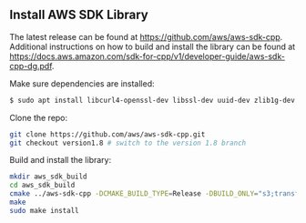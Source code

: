 ## Install AWS SDK Library

The latest release can be found at https://github.com/aws/aws-sdk-cpp.  Additional instructions on how to build and install the library can be found at https://docs.aws.amazon.com/sdk-for-cpp/v1/developer-guide/aws-sdk-cpp-dg.pdf.

Make sure dependencies are installed:
```bash
$ sudo apt install libcurl4-openssl-dev libssl-dev uuid-dev zlib1g-dev
```

Clone the repo:
```bash
git clone https://github.com/aws/aws-sdk-cpp.git
git checkout version1.8 # switch to the version 1.8 branch
```

Build and install the library:
```bash
mkdir aws_sdk_build
cd aws_sdk_build
cmake ../aws-sdk-cpp -DCMAKE_BUILD_TYPE=Release -DBUILD_ONLY="s3;transfer" -DBUILD_SHARED_LIBS=OFF -DENABLE_TESTING=OFF
make
sudo make install
```

